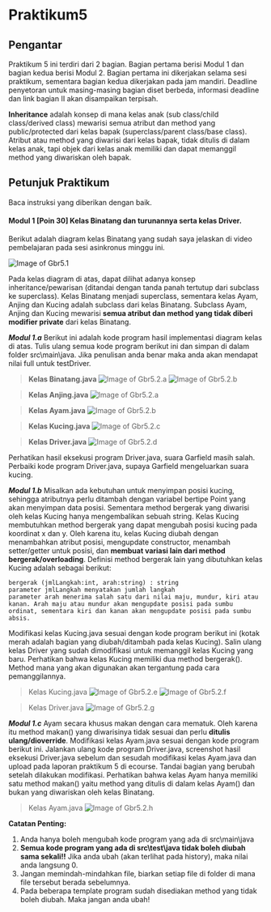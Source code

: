 # Praktikum5
## Pengantar
Praktikum 5 ini terdiri dari 2 bagian. Bagian pertama berisi Modul 1 dan bagian kedua berisi Modul 2. Bagian pertama ini dikerjakan selama sesi praktikum, sementara bagian kedua dikerjakan pada jam mandiri.
Deadline penyetoran untuk masing-masing bagian diset berbeda, informasi deadline dan link bagian II akan disampaikan terpisah.

**Inheritance** adalah konsep di mana kelas anak (sub class/child class/derived class) mewarisi semua atribut dan method yang public/protected dari kelas bapak (superclass/parent class/base class).
Atribut atau method yang diwarisi dari kelas bapak, tidak ditulis di dalam kelas anak, tapi objek dari kelas anak memiliki dan dapat memanggil method yang diwariskan oleh bapak.

## Petunjuk Praktikum
Baca instruksi yang diberikan dengan baik.

#### Modul 1 **[Poin 30]** Kelas Binatang dan turunannya serta kelas Driver.
Berikut adalah diagram kelas Binatang yang sudah saya jelaskan di video pembelajaran pada sesi asinkronus minggu ini.

![Image of Gbr5.1](https://apipuro.del.ac.id/v1/file/9c99743a4040f937b3e52d5561cb7b6d)

Pada kelas diagram di atas, dapat dilihat adanya konsep inheritance/pewarisan (ditandai dengan tanda panah tertutup dari subclass ke superclass). Kelas Binatang menjadi superclass, sementara kelas Ayam, Anjing dan Kucing adalah subclass dari kelas Binatang. 
Subclass Ayam, Anjing dan Kucing mewarisi **semua atribut dan method yang tidak diberi modifier private** dari kelas Binatang.

***Modul 1.a*** Berikut ini adalah kode program hasil implementasi diagram kelas di atas. Tulis ulang semua kode program berikut ini dan simpan di dalam folder src\main\java. Jika penulisan anda benar maka anda akan mendapat nilai full untuk testDriver.

>**Kelas Binatang.java**
![Image of Gbr5.2.a](https://apipuro.del.ac.id/v1/file/902511ddcc61fe078d06e1cbc20fcd6a)
![Image of Gbr5.2.b](https://apipuro.del.ac.id/v1/file/4c22f9e32cde23817646d9090b3dd58a)

>**Kelas Anjing.java**
![Image of Gbr5.2.a](https://apipuro.del.ac.id/v1/file/493d5c82d5664fdc057a47b6ae95140b)

>**Kelas Ayam.java**
![Image of Gbr5.2.b](https://apipuro.del.ac.id/v1/file/dc2fda8aa0bc155503433aa713a679d6)

>**Kelas Kucing.java**
![Image of Gbr5.2.c](https://apipuro.del.ac.id/v1/file/3444b2c418ee93ce6395024c8228d13c)

>**Kelas Driver.java**
![Image of Gbr5.2.d](https://apipuro.del.ac.id/v1/file/8a2c13a8e46477491f8de7ac4a7a1043)
 
 Perhatikan hasil eksekusi program Driver.java, suara Garfield masih salah. Perbaiki kode program Driver.java, supaya Garfield mengeluarkan suara kucing.
 
 
 ***Modul 1.b*** Misalkan ada kebutuhan untuk menyimpan posisi kucing, sehingga atributnya perlu ditambah dengan variabel bertipe Point yang akan menyimpan data posisi. Sementara method bergerak yang diwarisi oleh kelas Kucing hanya mengembalikan sebuah string. Kelas Kucing membutuhkan method bergerak yang dapat mengubah posisi kucing pada koordinat x dan y. Oleh karena itu, kelas Kucing diubah dengan menambahkan atribut posisi, mengupdate constructor, menambah setter/getter untuk posisi, dan **membuat variasi lain dari method bergerak/overloading**. Definisi method bergerak lain yang dibutuhkan kelas Kucing adalah sebagai berikut:
	
	bergerak (jmlLangkah:int, arah:string) : string
	parameter jmlLangkah menyatakan jumlah langkah
	parameter arah menerima salah satu dari nilai maju, mundur, kiri atau kanan. Arah maju atau mundur akan mengupdate posisi pada sumbu ordinat, sementara kiri dan kanan akan mengupdate posisi pada sumbu absis.
Modifikasi kelas Kucing.java sesuai dengan kode program berikut ini (kotak merah adalah bagian yang diubah/ditambah pada kelas Kucing). Salin ulang kelas Driver yang sudah dimodifikasi untuk memanggil kelas Kucing yang baru. Perhatikan bahwa kelas Kucing memiliki dua method bergerak(). Method mana yang akan digunakan akan tergantung pada cara pemanggilannya.

>Kelas Kucing.java
![Image of Gbr5.2.e](https://apipuro.del.ac.id/v1/file/c95ec885abb54b46de048c1cde716123)
![Image of Gbr5.2.f](https://apipuro.del.ac.id/v1/file/87e2babdab4ab6b7fdb576f454638e63)

>Kelas Driver.java
![Image of Gbr5.2.g](https://apipuro.del.ac.id/v1/file/a31627c7f2bf4cc4d8a30f23208609d1)

***Modul 1.c*** Ayam secara khusus makan dengan cara mematuk. Oleh karena itu method makan() yang diwarisinya tidak sesuai dan perlu **ditulis ulang/dioverride**.
Modifikasi kelas Ayam.java sesuai dengan kode program berikut ini. Jalankan ulang kode program Driver.java, screenshot hasil eksekusi Driver.java sebelum dan sesudah modifikasi kelas Ayam.java dan upload pada laporan praktikum 5 di ecourse. Tandai bagian yang berubah setelah dilakukan modifikasi.
Perhatikan bahwa kelas Ayam hanya memiliki satu method makan() yaitu method yang ditulis di dalam kelas Ayam() dan bukan yang diwariskan oleh kelas Binatang.
>Kelas Ayam.java
![Image of Gbr5.2.h](https://apipuro.del.ac.id/v1/file/b860fe35e479992bf815282f2ddc4de7)



**Catatan Penting:**
1. Anda hanya boleh mengubah kode program yang ada di src\main\java
1. **Semua kode program yang ada di src\test\java  tidak boleh diubah sama sekali!!** Jika anda ubah (akan terlihat pada history), maka nilai anda langsung 0.
1. Jangan memindah-mindahkan file, biarkan setiap file di folder di mana file tersebut berada sebelumnya.
1. Pada beberapa template program sudah disediakan method yang tidak boleh diubah. Maka jangan anda ubah!

